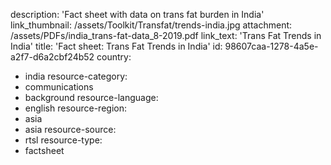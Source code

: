 description: 'Fact sheet with data on trans fat burden in India'
link_thumbnail: /assets/Toolkit/Transfat/trends-india.jpg
attachment: /assets/PDFs/india_trans-fat-data_8-2019.pdf
link_text: 'Trans Fat Trends in India'
title: 'Fact sheet: Trans Fat Trends in India'
id: 98607caa-1278-4a5e-a2f7-d6a2cbf24b52
country:
  - india
resource-category:
  - communications
  - background
resource-language:
  - english
resource-region:
  - asia
  - asia
resource-source:
  - rtsl
resource-type:
  - factsheet
